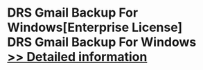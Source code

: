 # DRS Gmail Backup For Windows[Enterprise License]<br />DRS Gmail Backup For Windows<br />[>> Detailed information](https://secure.shareit.com/shareit/product.html?productid=301004186&affiliateid=200057808)